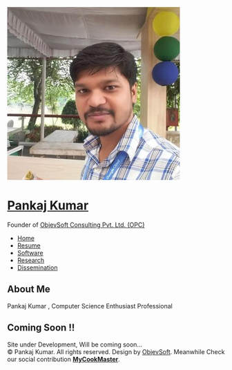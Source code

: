 <!DOCTYPE html PUBLIC "-//W3C//DTD XHTML 1.0 Strict//EN" "http://www.w3.org/TR/xhtml1/DTD/xhtml1-strict.dtd">

<html xmlns="http://www.w3.org/1999/xhtml">
<head>
<meta http-equiv="Content-Type" content="text/html; charset=utf-8" />
<meta name="keywords" content="" />
<meta name="description" content="" />
<link href="http://fonts.googleapis.com/css?family=Source+Sans+Pro:200,300,400,600,700,900" rel="stylesheet" />
<link href="default.css" rel="stylesheet" type="text/css" media="all" />
<link href="fonts.css" rel="stylesheet" type="text/css" media="all" />


</head>
<body>
<div id="page" class="container">
	<div id="header">
		<div id="logo">
			<img src="images/20609919.jpg" alt="" />
			<h1><a href="#">Pankaj Kumar</a></h1>
			<span>Founder of <a href="http://www.objevsoft.com" target="_blank" rel="nofollow">ObjevSoft Consulting Pvt. Ltd. (OPC)</a></span>
		</div>
		<div id="menu">
			<ul>
				<li class="current_page_item"><a href="#" accesskey="1" title="">Home</a></li>
				<li><a href="#" accesskey="2" title="">Resume</a></li>
				<li><a href="#" accesskey="3" title="">Software</a></li>
				<li><a href="#" accesskey="4" title="">Research</a></li>
				<li><a href="#" accesskey="5" title="">Dissemination</a></li>
			</ul>
		</div>
	</div>
	<div id="main">
		<!--<div id="banner">
			<img src="images/pic01.jpg" alt="" class="image-full" />
		</div>-->
		<div id="welcome">
			<div class="title">
				<h2>About Me</h2>
				<span class="byline">Pankaj Kumar , Computer Science Enthusiast Professional</span>
			</div>
			<div class="title">
				<h2>Coming Soon !!</h2>
				<span class="byline">Site under Development, Will be coming soon...</span>
			</div>			
		</div>
		<div id="copyright">
			<span>&copy; Pankaj Kumar. All rights reserved.</span>
			<span>Design by <a href="http://www.objevsoft.com" rel="nofollow" target="_blank">ObjevSoft</a>.</span>
			<span>Meanwhile Check our social contribution <a href="http://www.mycookmaster.com" rel="follow" target="_blank"><b>MyCookMaster</b></a>.</span>
		</div>
	</div>
</div>
</body>
</html>
